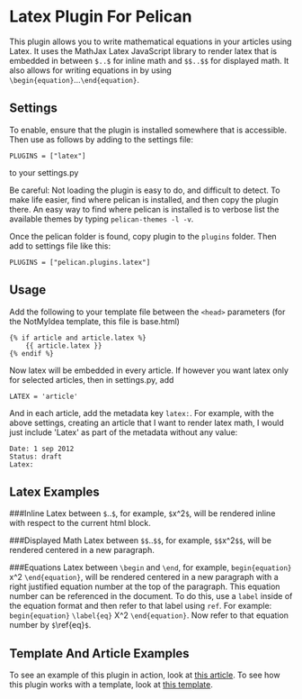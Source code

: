 Latex Plugin For Pelican
========================

This plugin allows you to write mathematical equations in your articles using Latex.
It uses the MathJax Latex JavaScript library to render latex that is embedded in
between `$..$` for inline math and `$$..$$` for displayed math. It also allows for 
writing equations in by using `\begin{equation}`...`\end{equation}`.

Settings
--------
To enable, ensure that the plugin is installed somewhere that is accessible.
Then use as follows by adding to the settings file:

    PLUGINS = ["latex"]

to your settings.py

Be careful: Not loading the plugin is easy to do, and difficult to detect. To
make life easier, find where pelican is installed, and then copy the plugin
there. An easy way to find where pelican is installed is to verbose list the
available themes by typing `pelican-themes -l -v`. 

Once the pelican folder is found, copy plugin to the `plugins` folder. Then 
add to settings file like this:

    PLUGINS = ["pelican.plugins.latex"]

Usage
-----
Add the following to your template file between the `<head>` parameters (for
the NotMyIdea template, this file is base.html)

    {% if article and article.latex %}
        {{ article.latex }}
    {% endif %}

Now latex will be embedded in every article. If however you want latex only for
selected articles, then in settings.py, add

    LATEX = 'article'

And in each article, add the metadata key `latex:`. For example, with the above
settings, creating an article that I want to render latex math, I would just 
include 'Latex' as part of the metadata without any value:

    Date: 1 sep 2012
    Status: draft
    Latex:

Latex Examples
--------------
###Inline
Latex between `$`..`$`, for example, `$`x^2`$`, will be rendered inline with respect to the current html block.

###Displayed Math
Latex between `$$`..`$$`, for example, `$$`x^2`$$`, will be rendered centered in a new paragraph.

###Equations
Latex between `\begin` and `\end`, for example, `begin{equation}` x^2 `\end{equation}`, will be rendered centered in a new paragraph with a right justified equation number at the top of the paragraph. This equation number can be referenced in the document. To do this, use a `label` inside of the equation format and then refer to that label using `ref`. For example: `begin{equation}` `\label{eq}` X^2 `\end{equation}`. Now refer to that equation number by `$`\ref{eq}`$`.
   
Template And Article Examples
-----------------------------
To see an example of this plugin in action, look at [this article](http://doctrina.org/How-RSA-Works-With-Examples.html). To see how this plugin works with a template, look at [this template](https://github.com/barrysteyn/pelican_theme-personal_blog).
